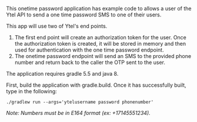 This onetime password application has example code to allows a user of the Ytel API
to send a one time password SMS to one of their users. 

This app will use two of Ytel's end points. 

1. The first end point will create an authorization token for the user. Once the authorization token is created, it will be stored in memory and then used for authentication with the one time password endpoint.
2. The onetime password endpoint will send an SMS to the provided phone number and return back to the caller the OTP sent to the user.

The application requires gradle 5.5 and java 8. 

First, build the application with gradle.build. 
Once it has successfully built, type in the following:

```./gradlew run --args='ytelusername password phonenumber'```

*Note: Numbers must be in E164 format (ex: +17145551234).*

